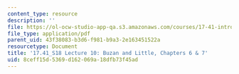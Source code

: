```yaml
---
content_type: resource
description: ''
file: https://ol-ocw-studio-app-qa.s3.amazonaws.com/courses/17-41-introduction-to-international-relations-spring-2018/8ceff15d5369d162069a18dfb73f45ad_MIT17_41S18_lec10.pdf
file_type: application/pdf
parent_uid: 43f38083-b3d6-f981-b9a3-2e163451522a
resourcetype: Document
title: '17.41_S18 Lecture 10: Buzan and Little, Chapters 6 & 7'
uid: 8ceff15d-5369-d162-069a-18dfb73f45ad
---
```


